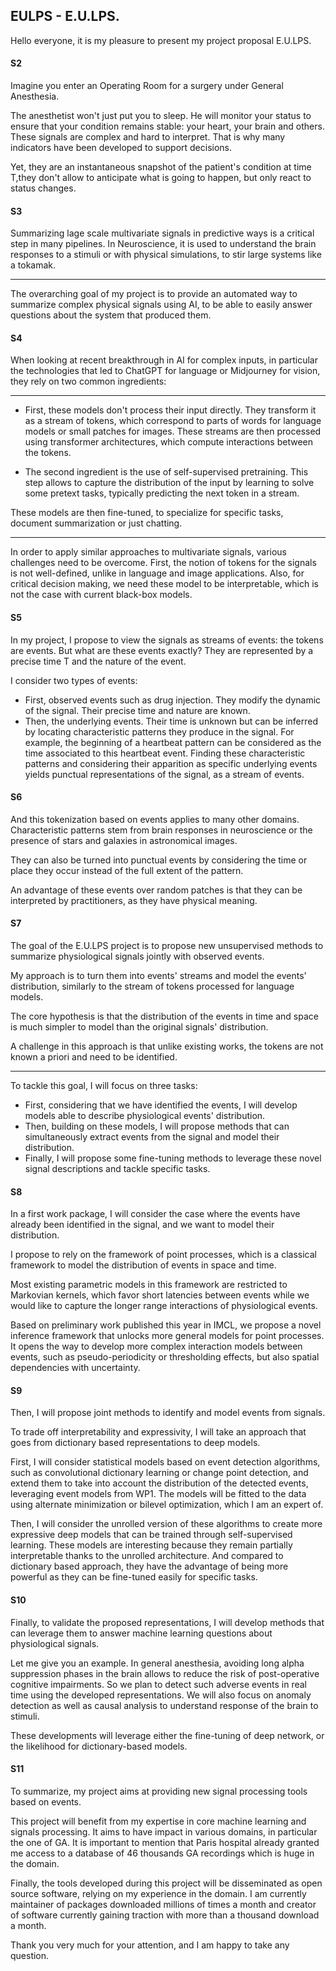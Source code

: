 
## EULPS - E.U.LPS.

Hello everyone, it is my pleasure to present my project proposal E.U.LPS.

#### S2

Imagine you enter an Operating Room for a surgery under General Anesthesia.

The anesthetist won't just put you to sleep. He will monitor your status to ensure that your condition remains stable: your heart, your brain and others.
These signals are complex and hard to interpret.
That is why many indicators have been developed to support decisions.

Yet, they are an instantaneous snapshot of the patient's condition at time T,they don't allow to anticipate what is going to happen, but only react to status changes.

<!-- In order to propose personalized and predictive indicators to summarize the signal, AI is a powerful approach. -->


#### S3

Summarizing lage scale multivariate signals in predictive ways is a critical step in many pipelines.
In Neuroscience, it is used to understand the brain responses to a stimuli or with physical simulations, to stir large systems like a tokamak.


---

The overarching goal of my project is to provide an automated way to summarize complex physical signals using AI, to be able to easily answer questions about the system that produced them.


#### S4

When looking at recent breakthrough in AI for complex inputs, in particular the technologies that led to ChatGPT for language or Midjourney for vision, they rely on two common ingredients:

---

- First, these models don't process their input directly.
  They transform it as a stream of tokens, which correspond to parts of words for language models or small patches for images. 
  These streams are then processed using transformer architectures, which compute interactions between the tokens.

- The second ingredient is the use of self-supervised pretraining.
  This step allows to capture the distribution of the input by learning to solve some pretext tasks, typically predicting the next token in a stream.

These models are then fine-tuned, to specialize for specific tasks, document summarization or just chatting.


---

In order to apply similar approaches to multivariate signals, various challenges need to be overcome.
First, the notion of tokens for the signals is not well-defined, unlike in language and image applications.
Also, for critical decision making, we need these model to be interpretable, which is not the case with current black-box models.



#### S5

In my project, I propose to view the signals as streams of events: the tokens are events. But what are these events exactly?
They are represented by a precise time T and the nature of the event.

I consider two types of events:
  - First, observed events such as drug injection. They modify the dynamic of the signal. Their precise time and nature are known.
  - Then, the underlying events. Their time is unknown but can be inferred by locating characteristic patterns they produce in the signal. For example, the beginning of a heartbeat pattern can be considered as the time associated to this heartbeat event.
  Finding these characteristic patterns and considering their apparition as specific underlying events yields punctual representations of the signal, as a stream of events.
<!-- The duality between the recurring patterns and the events allow to transform the continuous signal into a stream of events. -->


#### S6

And this tokenization based on events applies to many other domains.
Characteristic patterns stem from brain responses in neuroscience or the presence of stars and galaxies in astronomical images.
<!-- check astro image? -->
They can also be turned into punctual events by considering the time or place they occur instead of the full extent of the pattern.


An advantage of these events over random patches is that they can be interpreted by practitioners, as they have physical meaning.


#### S7

The goal of the E.U.LPS project is to propose new unsupervised methods to summarize physiological signals jointly with observed events.

My approach is to turn them into events' streams and model the events' distribution, similarly to the stream of tokens processed for language models.

The core hypothesis is that the distribution of the events in time and space is much simpler to model than the original signals' distribution.

A challenge in this approach is that unlike existing works, the tokens are not known a priori and need to be identified.

---

To tackle this goal, I will focus on three tasks:
- First, considering that we have identified the events, I will develop models able to describe physiological events' distribution.
- Then, building on these models, I will propose methods that can simultaneously extract events from the signal and model their distribution.
- Finally, I will propose some fine-tuning methods to leverage these novel signal descriptions and tackle specific tasks.

#### S8

In a first work package, I will consider the case where the events have already been identified in the signal, and we want to model their distribution.

I propose to rely on the framework of point processes, which is a classical framework to model the distribution of events in space and time.


Most existing parametric models in this framework are restricted to Markovian kernels, which favor short latencies between events while we would like to capture the longer range interactions of physiological events.

Based on preliminary work published this year in IMCL, we propose a novel inference framework that unlocks more general models for point processes.
It opens the way to develop more complex interaction models between events, such as pseudo-periodicity or thresholding effects, but also spatial dependencies with uncertainty.


#### S9

Then, I will propose joint methods to identify and model events from signals.

To trade off interpretability and expressivity, I will take an approach that goes from dictionary based representations to deep models.

First, I will consider statistical models based on event detection algorithms, such as convolutional dictionary learning or change point detection, and extend them to take into account the distribution of the detected events, leveraging event models from WP1.
The models will be fitted to the data using alternate minimization or bilevel optimization, which I am an expert of.

Then, I will consider the unrolled version of these algorithms to create more expressive deep models that can be trained through self-supervised learning. 
These models are interesting because they remain partially interpretable thanks to the unrolled architecture.
And compared to dictionary based approach, they have the advantage of being more powerful as they can be fine-tuned easily for specific tasks.

#### S10

Finally, to validate the proposed representations, I will develop methods that can leverage them to answer machine learning questions about physiological signals.

Let me give you an example.
In general anesthesia, avoiding long alpha suppression phases in the brain allows to reduce the risk of post-operative cognitive impairments.
So we plan to detect such adverse events in real time using the developed representations.
We will also focus on anomaly detection as well as causal analysis to understand response of the brain to stimuli.

These developments will leverage either the fine-tuning of deep network, or the likelihood for dictionary-based models.



#### S11

To summarize, my project aims at providing new signal processing tools based on events.

This project will benefit from my expertise in core machine learning and signals processing.
It aims to have impact in various domains, in particular the one of GA. It is important to mention that Paris hospital already granted me access to a database of 46 thousands GA recordings which is huge in the domain.

Finally, the tools developed during this project will be disseminated as open source software, relying on my experience in the domain. I am currently maintainer of packages downloaded millions of times a month and creator of software currently gaining traction with more than a thousand download a month.

Thank you very much for your attention, and I am happy to take any question.
